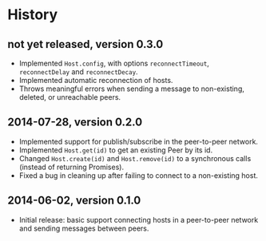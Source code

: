 # History


## not yet released, version 0.3.0

- Implemented `Host.config`, with options `reconnectTimeout`, `reconnectDelay` 
  and `reconnectDecay`.
- Implemented automatic reconnection of hosts.
- Throws meaningful errors when sending a message to non-existing, deleted,
  or unreachable peers.


## 2014-07-28, version 0.2.0

- Implemented support for publish/subscribe in the peer-to-peer network.
- Implemented `Host.get(id)` to get an existing Peer by its id.
- Changed `Host.create(id)` and `Host.remove(id)` to a synchronous calls 
  (instead of returning Promises).
- Fixed a bug in cleaning up after failing to connect to a non-existing host.


## 2014-06-02, version 0.1.0

- Initial release: basic support connecting hosts in a peer-to-peer network and
  sending messages between peers.
